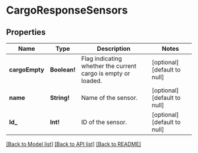 # CargoResponseSensors

## Properties
Name | Type | Description | Notes
------------ | ------------- | ------------- | -------------
**cargoEmpty** | **Boolean!** | Flag indicating whether the current cargo is empty or loaded. | [optional] [default to null]
**name** | **String!** | Name of the sensor. | [optional] [default to null]
**Id_** | **Int!** | ID of the sensor. | [optional] [default to null]

[[Back to Model list]](../README.md#documentation-for-models) [[Back to API list]](../README.md#documentation-for-api-endpoints) [[Back to README]](../README.md)


